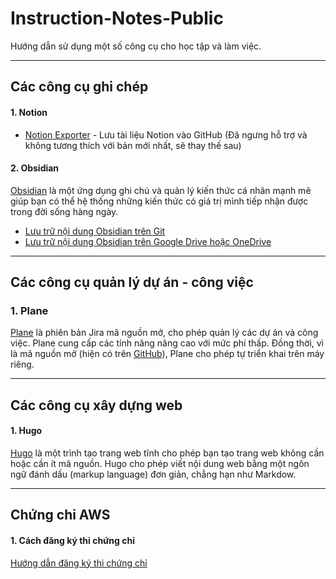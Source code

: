 # Instruction-Notes-Public

Hướng dẫn sử dụng một số công cụ cho học tập và làm việc.

---
## Các công cụ ghi chép

#### **1. Notion**

- [Notion Exporter](https://github.com/igor-kupczynski/notion-exporter) - Lưu tài liệu Notion vào GitHub (Đã ngưng hỗ trợ và không tương thích với bản mới nhất, sẽ thay thế sau)

#### **2. Obsidian**

[Obsidian](https://obsidian.md/) là một ứng dụng ghi chú và quản lý kiến thức cá nhân mạnh mẽ giúp bạn có thể hệ thống những kiến thức có giá trị mình tiếp nhận được trong đời sống hàng ngày.

- [Lưu trữ nội dung Obsidian trên Git](./Obsidian/Git)
- [Lưu trữ nội dung Obsidian trên Google Drive hoặc OneDrive](./Obsidian/Drive)

---
## Các công cụ quản lý dự án - công việc

### **1. Plane**

[Plane](https://plane.so/) là phiên bản Jira mã nguồn mở, cho phép quản lý các dự án và công việc. Plane cung cấp các tính năng nâng cao với mức phí thấp. Đồng thời, vì là mã nguồn mở (hiện có trên [GitHub](https://github.com/makeplane/plane)), Plane cho phép tự triển khai trên máy riêng.

---
## Các công cụ xây dựng web

#### **1. Hugo**

[Hugo](https://gohugo.io/) là một trình tạo trang web tĩnh cho phép bạn tạo trang web không cần hoặc cần ít mã nguồn. Hugo cho phép viết nội dung web bằng một ngôn ngữ đánh dấu (markup language) đơn giản, chẳng hạn như Markdow.

---

## Chứng chỉ AWS

#### **1. Cách đăng ký thi chứng chỉ**
[Hướng dẫn đăng ký thi chứng chỉ](./AWS/Cert)